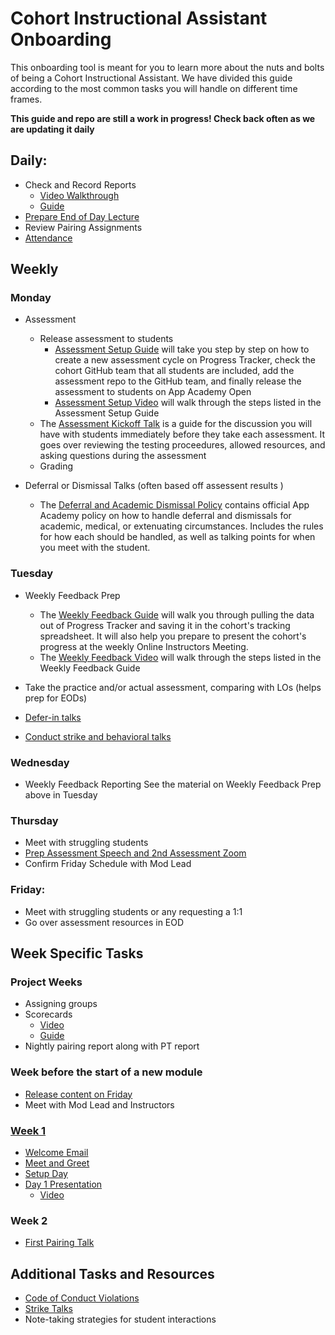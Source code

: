 # Cohort Instructional Assistant Onboarding

This onboarding tool is meant for you to learn more about the nuts and bolts of being a Cohort Instructional Assistant.
We have divided this guide according to the most common tasks you will handle on different time frames.

**This guide and repo are still a work in progress!  Check back often as we are updating it daily**


## Daily:
- Check and Record Reports
    - <a href='https://drive.google.com/file/d/13M4bZwuyI0rrYboyecdJuKKCL_Ax-q5f/view?usp=sharing' target='_blank'>Video Walkthrough</a>
    - <a href='https://docs.google.com/document/d/1UCKSdlGsvQgS9eeQXfrZTzEKENwrkxVc_teEDy-DHgA/edit?usp=sharing' target='_blank'>Guide</a>
- <a href='https://drive.google.com/drive/folders/1_IrXZaXeQRmLMysoHVqDmkBboIHKuzvq?usp=sharing' target='_blank'>Prepare End of Day Lecture</a>
- Review Pairing Assignments
- <a href='https://drive.google.com/drive/folders/1haxqHCwELELK1LUYrT3--lKyI6gN-4B8?usp=sharing' target='_blank'>Attendance</a>

## Weekly

### Monday
- Assessment
    - Release assessment to students
        - <a href='https://github.com/bradsimpson213/AppAcademy-Cohort-Instructional-Assistant-Onboarding-Guide/blob/master/assessments/assessment-setup.md' target='_blank'>Assessment Setup Guide</a> will take you step by step on how to create a new assessment cycle on Progress Tracker, check the cohort GitHub team that all students are included, add the assessment repo to the GitHub team, and finally release the assessment to students on App Academy Open
        - <a href='https://drive.google.com/file/d/13ZLIFt4YoWpw2cZaOvN0KD-xINwnsiIt/view?usp=sharing' target='_blank'>Assessment Setup Video</a> will walk through the steps listed in the Assessment Setup Guide
    - The <a href='https://github.com/bradsimpson213/AppAcademy-Cohort-Instructional-Assistant-Onboarding-Guide/blob/master/assessments/assessment-delivery.md' target='_blank'>Assessment Kickoff Talk</a> is a guide for the discussion you will have with students immediately before they take each assessment.  It goes over reviewing the testing proceedures, allowed resources, and asking questions during the assessment
    - Grading

- Deferral or Dismissal Talks (often based off assessent results
)
    - The [Deferral and Academic Dismissal Policy](https://github.com/bradsimpson213/AppAcademy-Cohort-Instructional-Assistant-Onboarding-Guide/blob/master/deferrals/deferrals.md) contains official App Academy policy on how to handle deferral and dismissals for academic, medical, or extenuating circumstances.  Includes the rules for how each should be handled, as well as talking points for when you meet with the student.


### Tuesday
- Weekly Feedback Prep
  
    - The <a href='https://github.com/bradsimpson213/AppAcademy-Cohort-Instructional-Assistant-Onboarding-Guide/blob/master/weekly-feedback/weekly-feedback.md' target='_blank'>Weekly Feedback Guide</a> will walk you through pulling the data out of Progress Tracker and saving it in the cohort's tracking spreadsheet.  It will also help you prepare to present the cohort's progress at the weekly Online Instructors Meeting.
    - The <a href='https://drive.google.com/file/d/1g0g5GlKUBrOYnsJajiA0KKcOUtttI8rO/view?usp=sharing' target='_blank'>Weekly Feedback Video</a> will walk through the steps listed in the Weekly Feedback Guide

- Take the practice and/or actual assessment, comparing with LOs (helps prep for EODs)
- <a href='https://docs.google.com/document/d/1535oKtUUetipgQ-1EXdsUQTJWJgIVE0PFfYqlJb7Ims/edit?usp=sharing' target='_blank'>Defer-in talks</a>
- <a href='https://docs.google.com/document/d/1qepGvdL1i_rpEk9TWXy5_dDXOdrg42Hwlk9oFPF3QtU/edit' target='_blank'>Conduct strike and behavioral talks</a>

### Wednesday
- Weekly Feedback Reporting
    See the material on Weekly Feedback Prep above in Tuesday
  

### Thursday
- Meet with struggling students
- <a href='https://docs.google.com/document/u/0/d/1qtaOuaM9d_OMrICUl1NBzYhN9WOl0RiogxpHqlz9YlQ/edit' target='_blank'>Prep Assessment Speech and 2nd Assessment Zoom</a>
- Confirm Friday Schedule with Mod Lead

### Friday:
- Meet with struggling students or any requesting a 1:1
- Go over assessment resources in EOD

## Week Specific Tasks
### Project Weeks
- Assigning groups
- Scorecards
    - <a href='https://drive.google.com/file/d/1DhX2v2Zk4xoEh254DJMIKpWWwuq0_eUN/view?usp=sharing' target='_blank'>Video</a>
    - <a href='https://drive.google.com/file/d/1DhX2v2Zk4xoEh254DJMIKpWWwuq0_eUN/view?usp=sharing' target='_blank'>Guide</a>
- Nightly pairing report along with PT report

### Week before the start of a new module
- <a href='https://appacademyio.atlassian.net/wiki/spaces/IN/pages/1784938501/Add+Course+Content+in+AAO' target='_blank'>Release content on Friday</a>
- Meet with Mod Lead and Instructors

### <a href='https://drive.google.com/file/d/1vnsnbvlfFMQe9206-V26mjNLGcF5WS20/view?usp=sharing' target='_blank'>Week 1</a>
- <a href='https://docs.google.com/document/d/1whi6GD_Yud2OVZ58VQW_vBAZ7GzRDS7_HyAJKtoT-sk/edit?usp=sharing' target='_blank'>Welcome Email</a>
- <a href='https://docs.google.com/document/d/1GNEJTmiS0n_Q_UCznA9XO9YkZ-zesgTKJtjgRKr1kU8/edit?usp=sharing' target='_blank'>Meet and Greet</a>
- <a href='https://github.com/appacademy/unified-setup' target='_blank'>Setup Day</a>
- <a href='https://docs.google.com/presentation/d/1hAbNFDdHvEDgW6DN05auIcSWZZ2l4felgxElPYVnGfQ/edit?usp=sharing' target='_blank'>Day 1 Presentation</a>
    - <a href='https://drive.google.com/file/d/171H_bJxkXrBqiw_RhTpJD1hIrshLKyNw/view?usp=sharing' target='_blank'>Video</a>

### Week 2
- <a href='https://docs.google.com/presentation/d/14slBPgJWBTEQScL3iB--LVV8Fw6hYZ__2vLrdfWh3sc/edit?usp=sharing' target='_blank'>First Pairing Talk</a>

## Additional Tasks and Resources
- <a href='https://docs.google.com/document/d/1L5jTuU4feY9ofPodfT0JRgeqv-wCAHMH8yv0oAiH8f8/edit' target='_blank'>Code of Conduct Violations</a>
- <a href='https://docs.google.com/document/d/1qepGvdL1i_rpEk9TWXy5_dDXOdrg42Hwlk9oFPF3QtU/edit' target='_blank'>Strike Talks</a>
- Note-taking strategies for student interactions
